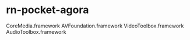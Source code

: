 # rn-pocket-agora

CoreMedia.framework
AVFoundation.framework
VideoToolbox.framework
AudioToolbox.framework
